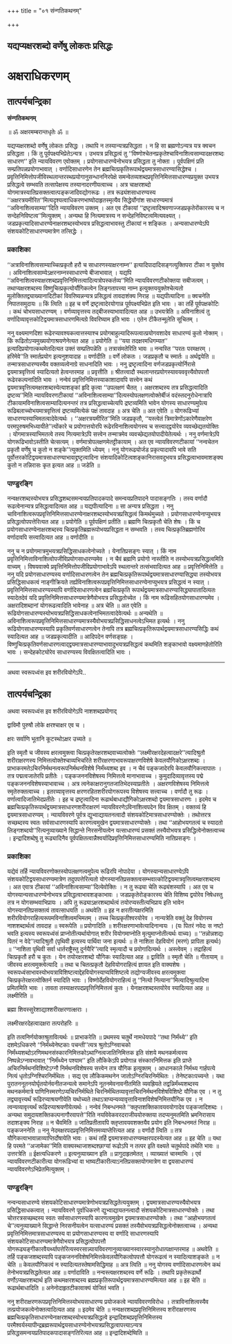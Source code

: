 +++
title = "०१ संन्गतिकथनम्"

+++


## यद्यप्यक्षरशब्दो वर्णेषु लोकतः प्रसिद्धः

# **अक्षराधिकरणम्**

## **तात्पर्यचन्द्रिका**

**संन्गतिकथनम्**

॥ ॐ अक्षरमम्बरान्तधृतेः ॐ ॥

यद्यप्यक्षरशब्दो वर्णेषु लोकतः प्रसिद्धः । तथापि न तस्यान्यत्रप्रसिद्धता । न हि सा ब्रह्मणोऽन्यत्र यत्र क्वचन प्रसिद्धता । किं तु पूर्वपक्ष्यभिप्रेतेऽन्यत्र । उभयत्र प्रसिद्धत्वं तु ‘‘विष्णोश्चेतनप्रकृतेश्चाविनाशित्वसाम्यादक्षरशब्दः साधारण’’ इति न्यायविवरण एवोक्तम् । प्रयोगसाधारण्येनोभयत्र प्रसिद्धता तु नोक्ता । पूर्वपक्षिणं प्रति सम्प्रतिपन्नप्रयोगाभावात् । वर्णादिसाधारणेन तेन ब्रह्मचित्प्रकृतिरूपार्थद्वयमात्रसाधारण्यासिद्धेश्च । प्रवृत्तिनिमित्तोपजीविस्थलान्तरस्थप्रयोगानुसन्धाननिरपेक्षे समन्वेतव्यशब्दप्रवृत्तिनिमित्तसाधारण्यप्रयुक्त उभयत्र प्रसिद्धत्वे सम्भवति तत्सापेक्षस्य तस्यानादरणीयत्वाच्च । अत्र चाक्षरशब्दो योगमात्रस्यातिप्रसक्तत्वात्पङ्कजादिवद्योगरूढः । तत्र रूढ्यंशसाधारण्यस्य ‘‘अक्षरत्रयमीरित’’मित्यदृश्यत्वाधिकरणभाष्योदाहृतस्मृत्यैव सिद्धेर्योगांश साधारण्यमात्रं ‘‘अविनाशित्वसाम्या’’दिति न्यायविवरण उक्तम् । अत एव टीकायां ‘‘द्रष्टृत्वादिश्रवणाज्जडप्रकृतेरोंकारस्य च न सन्देहनिविष्टत्व’’मित्युक्तम् । अन्यथा हि नित्यमात्रस्य न सन्देहनिविष्टत्वमित्यवक्ष्यत् । जडप्रकृत्यादिसाधारण्येनाक्षरशब्दस्योभयत्र प्रसिद्धत्वाभावस्तु टीकायां न शङ्कितः । अन्यसाधारण्येऽपि संशयकोटिसाधारण्यमात्रेण तत्सिद्धेः ।

### **प्रकाशिका**

‘‘अत्राविनाशित्वसाम्याच्चित्प्रकृतौ हरौ च साधारणस्याक्षरनाम्न’’ इत्यादिपादादिसङ्गत्युक्तिपरा टीका न युक्तेव । अविनाशित्वसाम्येऽक्षरनाम्नस्साधारण्ये बीजाभावात् । यद्यपि ‘‘अविनाशित्वस्याक्षरशब्दप्रवृत्तिनिमित्तत्वादित्यत्रोपस्कर्तव्य’’मिति न्यायविवरणटीकोक्तया सबीजत्वम् । तथाप्यक्षरशब्दस्य विष्णुचित्प्रकृत्योर्यौगिकत्वेन लिङ्गतापत्त्या नाम्न इत्युक्तययुक्तेश्चेत्यतो मूलोक्तितद्व्याख्यानादिटीकां विवरिष्यन्नन्यत्र प्रसिद्धत्वं तावदाशंक्य निराह ॥ यद्यपीत्यादिना ॥ क्वचनेति निपातसमुदायः ॥ किं त्विति ॥ इह च वर्णे द्रष्टृत्वादेरयोगान्न पूर्वपक्ष्यभिप्रेत इति भावः । का तर्हि पूर्वपक्षकोटिः । कथं चोभयसाधारण्यम् । वर्णव्यावृत्तस्य तद्बीजस्याभावादित्यत आह ॥ उभयत्रेति ॥ अविनाशित्वं तु वर्णादिव्यावृत्तकोटिद्वयमात्रसाधारणमित्यग्रे विवरिष्याम इति भावः । एतेन टीकैतन्मूलेति सूचितम् ।

ननु वक्ष्यमाणदिशा रूढेरप्यावश्यकत्वात्तस्याश्च प्रयोगबाहुल्यादिरूपत्वात्प्रयोगवशादेव साधारण्यं कुतो नोक्तम् । किं रूढितोऽप्यमुख्ययोगाश्रयणेनेत्यत आह ॥ प्रयोगेति ॥ ‘‘यया तदक्षरमधिगम्यत’’ इत्यादिप्रयोगात्कथमेतदित्यत उक्तं सम्प्रतिपन्नेति ॥ तत्रासंमतेरिति भावः ॥ नन्वस्ति ‘‘परतः परमक्षरम् । हरिमेवे’’ति स्मार्तप्रयोग इत्यनुशयादाह ॥ वर्णादीति ॥ वर्णे लोकतः । जडप्रकृतौ च स्मार्तः ॥ अर्थद्वयेति ॥ तन्मात्रसाधारण्यस्यैव वक्तव्यत्वेनाग्रे साधनादिति भावः । ननु द्रष्टृत्वादिना वर्णजडप्रकृत्योर्निरासे द्वयमात्रवृत्तित्वं स्यादित्यतो हेत्वन्तरमाह ॥ प्रवृत्तीति ॥ श्रीतत्त्वादौ स्थलान्तरप्रयोगस्यावयववृत्त्यैवोपपत्तौ रूढेरकल्पनादिति भावः । नन्वेवं प्रवृत्तिनिमित्तस्याकाशादावपि सत्त्वेन कथं द्वयमात्रवृत्तित्वमक्षरशब्दस्येत्याशङ्कां हृदि कृत्वा ‘‘उपलक्षणं चैतत् । अक्षरशब्दस्य तत्र प्रसिद्धत्वादिति द्रष्टव्य’’मिति न्यायविवरणटीकायां ‘‘अविनाशित्वसाम्या’’दित्यस्योपलक्षणत्वोक्तेर्बीजं वदंस्तदनुरोधेनात्रापि टीकायामविनाशित्वसाम्यादित्यनन्तरं तत्र प्रसिद्धत्वाच्चेत्यपि द्रष्टव्यमिति भावेन योगस्य साधारण्यमुपेत्य रूढिबलाच्चोभयमात्रवृत्तित्वं द्रष्टव्यमित्येकं पक्षं तावदाह ॥ अत्र चेति ॥ अत एवेति ॥ योगरूढिभ्यां साधारण्यस्याभिमतत्वादेवेत्यर्थः । ‘‘अक्षरत्रयमीरित’’मिति जडप्रकृतौ, ‘‘यस्त्वेतं त्रिमात्रेणोंऽकारेणैवाक्षरेण परमपुरुषमभिध्यायीते’’त्योंकारे च प्रयोगात्तयोरपि रूढेरविनाशित्वयोगस्य च सत्त्वाद्द्वयोरेव व्यवच्छेद्यतयोक्तिः । योगमात्रस्याभिमतत्वे तस्य नित्यमात्रेऽपि सत्त्वेन तन्मात्रमेव व्यवच्छेद्यतयोपादीयेतेत्यर्थः । ननु वर्णमात्रेऽपि योगरूढिभावोऽस्तीति चेत्सत्यम् । वर्णमात्रोपलक्षणमेतट्टीकायाम् । अत एव न्यायविवरणटीकायां ‘‘नन्वचेतन प्रकृतौ वर्णेषु च कुतो न शङ्के’’त्युक्तमिति ध्येयम् । ननु योगरूढ्योर्जड प्रकृत्यादावपि भावे सति पूर्वोत्तरकोटिद्वयमात्रसाधारण्याभावाद्द्रष्टृत्वादिना संशयादिकोटित्वशङ्कानिरासवदुभयत्र प्रसिद्धत्वाभावमाशङ्क्य कुतो न तन्निरासः कृत इत्यत आह ॥ जडेति ॥

### **पाण्डुरङ्गि**

नन्वक्षरशब्दस्योभयत्र प्रसिद्धशब्दसमन्वयप्रतिपादकपादे समन्वयप्रतिपादने पादासङ्गतिः । तस्य वर्णादौ रूढत्वेनान्यत्र प्रसिद्धत्वादित्यत आह ॥ यद्यपीत्यादिना ॥ सा अन्यत्र प्रसिद्धता । ननु चाविनाशित्वरूपप्रवृत्तिनिमित्तसाधारण्येनाक्षरशब्दस्योभयत्रप्रसिद्धत्वं किमर्थमुच्यते । प्रयोगसाधारण्येनाप्युभयत्र प्रसिद्धत्वोपपत्तेरित्यत आह ॥ प्रयोगेति ॥ पूर्वपक्षिणं प्रतीति ॥ ब्रह्मणि चित्प्रकृतौ चेति शेषः । किं च प्रयोगसाधारण्येनाक्षरशब्दस्य चित्प्रकृतिब्रह्मरूपोभयप्रसिद्धता न सम्भवति । तस्य चित्प्रकृतिब्रह्मणोरिव वर्णादावपि सत्त्वादित्यत आह ॥ वर्णादीति ॥

ननु च न प्रयोगमात्रमुभयत्रप्रसिद्धिसाधकत्वेनोच्यते । येनातिप्रसङ्गः स्यात् । किं नाम प्रवृत्तिनिमित्ताविनाशित्वोपजीविप्रयोगसाधारण्यमेव । न चैवं ब्रह्मणि प्रयोगो नास्तीति न तस्योभयत्रप्रसिद्धत्वमिति वाच्यम् । विषयवाक्ये प्रवृत्तिनिमित्तोपजीविप्रयोगाभावेऽपि स्थलान्तरे तत्संभवादित्यत आह ॥ प्रवृत्तिनिमित्तेति ॥ ननु यदि प्रयोगसाधारण्यस्य वर्णादिसाधारणत्वेन तेन ब्रह्मचित्प्रकृतिरूपार्थद्वयमात्रसाधारण्यासिद्ध्या तस्योभयत्र प्रसिद्धिसाधकत्वं नाङ्गीक्रियते तर्ह्यविनाशित्वरूपप्रवृत्तिनिमित्तसाधारण्येनाप्युभयत्र प्रसिद्धत्वं न स्यात् । प्रवृत्तिनिमित्तसाधारण्यस्यापि वर्णादिसाधारणत्वेन ब्रह्मचित्प्रकृति रूपार्थद्वयमात्रसाधारण्यासिद्ध्यापातादित्यतः स्यादेतदेवं यदि प्रवृत्तिनिमित्तसाधारण्यमात्रेणैवोभयत्र प्रसिद्धतोच्येत । किं नाम रूढिसहितयोगसाधारण्यमेव । अक्षरादिशब्दानां योगरूढत्वादिति भावेनाह ॥ अत्र चेति ॥ अत एवेति ॥ रूढियोगसाधारण्यस्योभयत्रप्रसिद्धिसाधकत्वेनाभिमतत्वादेवेत्यर्थः ॥ अन्यथेति ॥ अविनाशित्वरूपप्रवृत्तिनिमित्तसाधारण्यमात्रस्यैवोभयत्रप्रसिद्धिसाधनत्वेऽभिमत इत्यर्थः । ननु रूढियोगसाधारण्यस्यापि प्रकृतिवर्णसाधारणत्वेन तेनापि तत्र ब्रह्मचित्प्रकृतिरूपार्थद्वयमात्रसाधारण्यसिद्धिः कथं स्यादित्यत आह ॥ जडप्रकृत्यादीति ॥ आदिपदेन वर्णसङ्ग्रहः । विष्णुचित्प्रकृतिवर्णसाधारणत्वाद्द्वयमात्रसाधारण्याभावादुभयत्रप्रसिद्धत्वं कथमिति शङ्काभावो वक्ष्यमाणहेतोरिति भावः । सन्देहकोट्योरेव साधारण्यस्य विवक्षितत्वादिति भावः ।

------------------------------------------------------------------------

अथवा स्वरूपध्वंस इव शरीरवियोगेऽपि..

## **तात्पर्यचन्द्रिका**

अथवा स्वरूपध्वंस इव शरीरवियोगेऽपि नाशशब्दप्रयोगाद्

द्वाविमौ पुरुषौ लोके क्षरश्चाक्षर एव च ।

क्षरः सर्वाणि भूतानि कूटस्थोऽक्षर उच्यते ॥

इति स्मृतौ च जीवस्य क्षरत्वमुक्त्वा चित्प्रकृतेरक्षरशब्दवाच्यत्वोक्तेः ‘‘लक्ष्मीरक्षरदेहत्वादक्षरे’’त्यादिश्रुतौ शरीराक्षरणस्य निमित्तत्वोक्तेश्चाव्यभिचरिते शरीरक्षरणाभावरूपाक्षरणविशेषे केवलयौगिकोऽक्षरशब्दः । प्राभाकरमतेऽचिरनिर्मथनत्वरूपनिर्मथनविशेषे निर्मंथ्यशब्द इव । न चैवं पङ्कजादेरपि केवलयौगिकत्वापातः । तत्र पद्मत्वजातेरपि प्रतीतेः । पङ्कजननविशेषस्य निमित्तत्वे मानाभावाच्च । कुमुदादिव्यावृत्तस्य पद्मे पङ्कजननविशेषस्याभावाच्च । अत्र त्वनेकाक्षरानुगतजातिभेदस्याप्रतीतेः । अक्षरणविशेषस्य निमित्तत्वे स्मृतेरुक्तत्वाच्च । इतरव्यावृत्तस्य क्षरणरहितशरीरयोगरूपस्य विशेषस्य सत्त्वाच्च । वर्णादौ तु रूढः । वर्णात्वादिजातिभेदप्रतीतेः । इह च द्रष्टृत्वादिना रूढार्थबाधाद्यौगिकोऽक्षरशब्दो द्वयमात्रसाधारणः । इदमेव च ब्रह्मचित्प्रकृतिरूपार्थद्वयमात्रसाधारणशरीराक्षरणं न्यायविवरणेऽविनाशित्वपदेन विव क्षितम् । वक्तव्यं हि द्वयमात्रसाधारण्यम् । न्यायविवरणे पूर्वत्र द्युभ्वाद्यायतनत्वादौ संशयकोटिमात्रसाधारण्योक्तेः । तथोत्तरत्र सच्छब्दस्य स्वतः सर्वसाधारणस्यापि कारणत्वमुखेन द्वयमात्रसाधारण्योक्तेः । तथा ‘‘आहोभयगतत्वं च स्यादतो लिङ्गशब्दयो’’रित्यनुव्याख्याने सिद्धान्ते निरसनीयत्वेन यत्साधारण्यं प्रसक्तं तस्यैवोभयत्र प्रसिद्धित्वेनोक्तत्वाच्च । इन्द्रादिशब्देषु तु रूढ्यादिनैव पूर्वपक्षितत्वान्नैश्वर्यादिप्रवृत्तिनिमित्तसाधारण्यमिति नातिप्रसङ्गः ।

### **प्रकाशिका**

यद्येवं तर्हि न्यायविवरणोक्तस्योपलक्षणत्वमुपेत्य रूढिरपि नोपादेया । योगस्यान्यसाधारण्येऽपि संशयकोटिद्वयसाधारण्यमात्रेण तदुपपत्तेरित्यतो योगस्यानतिप्रसक्तत्वसम्भवात्कोटिद्वयमात्रवृत्तित्वमक्षरशब्दस्य । अत एवात्र टीकायां ‘‘अविनाशित्वसाम्या’’दित्येवोक्तिः । न तु रूढ्या चेति रूढ्यंशस्यापि । अत एव च योगस्यान्यसाधारण्येनोभयत्र प्रसिद्धत्वाभावशङ्काभावः । जडप्रकृतेरोङ्कारस्य चेति विशिष्य द्वयोरेव निषेधस्तु तत्र न योगसम्भवाभिप्रायः । अपि तु रूढ्याऽक्षरशब्दार्थत्वं तयोरप्यस्तीत्यभिप्राय इति भावेन योगस्यानतिप्रसक्तत्वं तावत्साधयति ॥ अथवेति ॥ इह न क्षरतीत्यक्षरमिति शरीरवियोगराहित्यरूपमविनाशित्वमभिमतम् । तच्च चित्प्रकृतीश्वरयोरेव । नान्यत्रेति वक्तुं देह वियोगस्य नाशशब्दार्थत्वं तावदाह ॥ स्वरूपेति ॥ प्रयोगादिति ॥ शरीरक्षरणाभावेत्यादिनान्वयः । (यः पितरं नवेदः स नष्टो भवति इत्यस्य स्वरूपध्वंसं प्राप्नोतीत्यर्थायोगात् शरीर वियोगमाप्नोति मृत्युमाप्नोतीत्यर्थः वाच्यः) ॥ ‘‘तन्नोन्नशद्यः पितरं न वेदे’’त्यादिश्रुतौ (पृथिवी इत्यस्य पार्थिवा जना इत्यर्थः ॥ ते नाशिता देहवियोगं (मरणं) प्रापिता इत्यर्थः) ॥ ‘‘नाशिता पृथिवी सर्वा धार्तराष्ट्रैस्तु दुर्नयैरि’’त्यादि स्मृत्यादौ च प्रयोगादित्यर्थः । अस्त्वेवम् । तद्राहित्यं चित्प्रकृतौ हरौ च कुतः । येन तयोरक्षरशब्दो यौगिकः स्यादित्यत आह ॥ द्वाविति ॥ स्मृतौ चेति ॥ गीतायाम् ॥ जीवस्य क्षरत्वमुक्त्वेत्यादि ॥ तथा च चितत्प्रकृतौ देहवियोगराहित्यं ज्ञायत इति वाक्यशेषः । स्वरूपध्वंसाभावस्योभयत्राविशिष्टत्वाद्देहवियोगस्याप्यविशिष्टत्वे तद्योग्यजीवस्य क्षरत्वमुक्त्वा चित्प्रकृतेरक्षरत्वोक्तिर्न स्यादिति भावः । विष्णोर्देहवियोगराहित्यं तु ‘‘नित्यो नित्याना’’मित्यादिश्रुत्यादिना प्रमितमिति भावः । तावता तस्याक्षरपदप्रवृत्तिनिमित्तत्वं कुतः । येनाक्षरशब्दस्तयोरेव स्यादित्यत आह ॥ लक्ष्मीरिति ॥

ब्रह्मा शिवस्सुरेशाद्याश्शरीरक्षरणात्क्षराः ।

लक्ष्मीरक्षरदेहत्वादक्षरा तत्परोहरिः ॥

इति तत्वनिर्णयोक्तश्रुतावित्यर्थः ॥ प्राभाकरेति ॥ प्रथमस्य चतुर्थे नामधेयपादे ‘‘तथा निर्मंथ्ये’’ इति दशमेऽधिकरणे ‘‘निर्मंथ्येनेष्टकाः पचन्ती’’त्यत्र श्रुतोऽग्निवाचको निर्मंथ्यशब्दोऽरणिमथनसंस्कारनिमित्तकोऽथाग्नित्वजातिनिमित्तक इति संशये मथनकर्मत्वस्य निष्पन्नेऽग्नावभावात् ‘‘निर्मंथ्येन पश्याम’’ इति लौकिकेऽपि प्रयोगान्न संस्कारनिमित्तक इति प्राप्ते अचिरनिर्मथनविशिष्टेऽग्नौ निर्मथनविशेषस्य सत्त्वेन तत्र यौगिक इत्युक्तम् । आधानकाले निर्मथ्य गार्हपत्ये नित्यं धृतोऽग्निश्चिरनिर्मथितः । सद्य एव लौकिकमथनेन जातोऽग्निरचिरनिर्मथितः । तेनेष्टकाःपच्यन्ते । यथा पुरातननूतनयोर्घृतयोर्नवनीतजन्यत्वे समानेऽपि नूतनमेवनावनीतमिति व्यवह्रियते तद्वन्निर्मंथ्यशब्दस्य मथनकर्ममात्रे पाणिनिस्मरणेऽप्यचिरनिर्मथिते चिरनिर्मथितव्यावृत्ताचिरनिर्मथनविशेषविशिष्टे यौगिक एव । न तु तद्व्यावृत्त्यर्थं रूढिरप्याश्रयणीयेति यथोच्यते तथाऽत्राप्यन्यव्यावृत्ताविनाशविशेषनिमित्तयौगिक एव । न त्वन्यव्यावृत्त्यर्थं रूढिरप्याश्रयणीयेत्यर्थः । नन्वेवं निबन्धनमते ‘‘क्लृप्तशक्तिकावयवयोगादेव पङ्कजादिशब्दः । अन्यथा समुदायशक्तिकल्पनागौरवापत्ते’’रिति नयविवेकवरदराजीययोरुक्तया तदप्यनुमतमिति भ्रमनिरासाय तदाशङ्क्य निराह ॥ न चैवमिति ॥ जातिप्रतीतावपि क्लृप्तावयवशक्तयैव प्रयोग इति निबन्धनमतं निराह ॥ पङ्कजननेति ॥ ननु नेदमक्षरपदप्रवृत्तिनिमित्तमव्याप्तेरित्यत आह ॥ वर्णादौ त्विति ॥ तत्र यौगिकत्वाभावान्नाव्याप्तिर्दोषायेति भावः । कथं तर्हि द्वयमात्रसाधारण्यमक्षरपदस्येत्यत आह ॥ इह चेति ॥ यथा हि परमते ‘‘अजामेका’’मिति वाक्यस्थाजाशब्दश्छाग्यां रूढोऽपि न तत्पर इति वक्ष्यते चतुर्थपादे तथेति भावः ॥ उत्तरत्रेति ॥ ईक्षत्यधिकरणे ॥ इत्यनुव्याख्यान इति ॥ प्रागुदाहृतमेतत् । व्याख्यातं चास्माभिः । एवं न्यायविवरणटीकारीत्या योगरूढिभ्यां वा भाष्यटीकारीत्याऽनतिप्रसक्तयोगमात्रेण वा द्वयसाधारण्यं न्यायविवरणेऽभिप्रेतमित्युक्तम् ।

### **पाण्डुरङ्गि**

नन्वन्यसाधारण्ये संशयकोटिसाधारण्यमात्रेणोभयत्रप्रसिद्धतेत्ययुक्तम् । द्वयमात्रसाधारण्यस्यैवोभयत्र प्रसिद्धिसाधकत्वात् । न्यायविवरणे पूर्वाधिकरणे द्युभ्वाद्यायतनत्वादौ संशयकोटिमात्रसाधारण्योक्तेः । तथा चोत्तरत्रसच्छब्दस्य स्वतः सर्वसाधारणस्यापि कारणत्वमुखेन द्वयमात्रसाधारण्योक्तेः । तथा ‘‘आहोभयगतत्वं चे’’त्यनुव्याख्याने सिद्धान्ते निरसनीयत्वेन यत्साधारण्यं प्रसक्तं तस्यैवोभयत्रप्रसिद्धत्वेनोक्तत्वाच्च । अन्यथा प्रवृत्तिनिमित्तमात्रसाधारण्यस्य वा प्रयोगसाधारण्यस्य वा वर्णादि साधारणस्यापि संशयकोटिसाधारण्यमात्रेणैवोभयत्र प्रसिद्धत्वोपपत्तौ योगरूढ्यङ्गीकारवैयर्थ्यापत्तेरित्यस्वरसान्न्यायविवरणानुव्याख्यानस्वारस्यानुरोधात्पक्षान्तरमाह ॥ अथवेति ॥ तर्हि पङ्कजशब्दस्यापि पङ्कजननविशेषनिमित्तकेवलयौगिकत्वोपपत्तौ योगरूढत्वं न स्यादित्याशङ्कते ॥ न चेति ॥ केवलयौगिकत्वं न स्यादित्यतस्तेषामसिद्धिमाह ॥ अत्र त्विति ॥ ननु योगस्य वर्णादिसाधारणत्वेन कथं तेनोभयत्रप्रसिद्धतेत्यत आह ॥ वर्णादाविति ॥ नन्वस्त्वक्षरशब्दस्य वर्णे रूढिः । तथापि प्रकृतेरूढार्थो वर्णोऽप्यक्षरशब्दार्थ इति कथमक्षरशब्दस्य ब्रह्मप्रकृतिरूपार्थद्वयमात्रसाधारण्यमित्यत आह ॥ इह चेति ॥ रूढार्थबाधादिति ॥ अनेनोदाहृतटीकावाक्यं योजितं भवति ।

ननु शरीराक्षरणरूपप्रवृत्तिनिमित्तस्योभयसाधारण्य प्रयोजकत्वे न्यायविवरणविरोधः । तत्राविनाशित्वस्यैव तत्प्रयोजकत्वेनोक्तत्वादित्यत आह ॥ इदमेव चेति ॥ नन्वक्षरशब्दप्रवृत्तिनिमित्तस्य शरीराक्षरणस्य ब्रह्मचित्प्रकृतिसाधारण्येनाक्षरशब्दस्योभयत्रप्रसिद्धत्वे इन्द्रादिशब्दप्रवृत्तिनिमित्तस्य परमैश्वर्यस्यापीन्द्रब्रह्मरूपार्थद्वयसाधारण्येनोभयत्रप्रसिद्धत्वापत्त्याऽन्यत्र प्रसिद्धसमन्वयप्रतिपादकपादासङ्गतिरित्यत आह ॥ इन्द्रादिशब्देष्विति ॥

